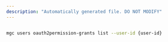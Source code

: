 ```yaml
---
description: "Automatically generated file. DO NOT MODIFY"
---
```


```bash

mgc users oauth2permission-grants list --user-id {user-id}

```